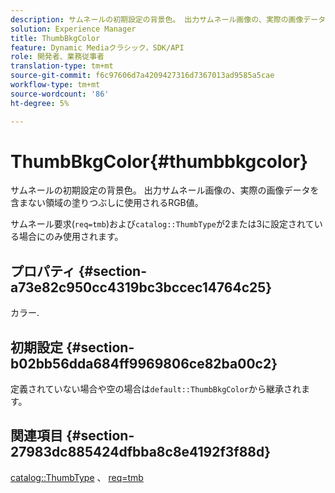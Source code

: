 ```yaml
---
description: サムネールの初期設定の背景色。 出力サムネール画像の、実際の画像データを含まない領域の塗りつぶしに使用されるRGB値。
solution: Experience Manager
title: ThumbBkgColor
feature: Dynamic Mediaクラシック，SDK/API
role: 開発者、業務従事者
translation-type: tm+mt
source-git-commit: f6c97606d7a4209427316d7367013ad9585a5cae
workflow-type: tm+mt
source-wordcount: '86'
ht-degree: 5%

---
```



# ThumbBkgColor{#thumbbkgcolor}

サムネールの初期設定の背景色。 出力サムネール画像の、実際の画像データを含まない領域の塗りつぶしに使用されるRGB値。

サムネール要求(`req=tmb`)および`catalog::ThumbType`が2または3に設定されている場合にのみ使用されます。

## プロパティ {#section-a73e82c950cc4319bc3bccec14764c25}

カラー.

## 初期設定 {#section-b02bb56dda684ff9969806ce82ba00c2}

定義されていない場合や空の場合は`default::ThumbBkgColor`から継承されます。

## 関連項目 {#section-27983dc885424dfbba8c8e4192f3f88d}

[catalog::ThumbType](../../../../../is-api/image-catalog/image-serving-api-ref/c-image-catalog-reference/c-image-svg-data-reference/c-image-data-reference/r-thumbtype-cat.md#reference-41149ddffc8749cba2f8d9c8e2611e03) 、 [req=tmb](../../../../../is-api/http-ref/image-serving-api-ref/c-http-protocol-reference/c-command-reference/r-req/r-req.md#reference-907cdb4a97034db7ad94695f25552e76)
